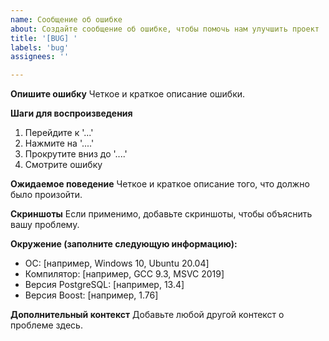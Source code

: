 ```yaml
---
name: Сообщение об ошибке
about: Создайте сообщение об ошибке, чтобы помочь нам улучшить проект
title: '[BUG] '
labels: 'bug'
assignees: ''

---
```


**Опишите ошибку**
Четкое и краткое описание ошибки.

**Шаги для воспроизведения**
1. Перейдите к '...'
2. Нажмите на '....'
3. Прокрутите вниз до '....'
4. Смотрите ошибку

**Ожидаемое поведение**
Четкое и краткое описание того, что должно было произойти.

**Скриншоты**
Если применимо, добавьте скриншоты, чтобы объяснить вашу проблему.

**Окружение (заполните следующую информацию):**
 - ОС: [например, Windows 10, Ubuntu 20.04]
 - Компилятор: [например, GCC 9.3, MSVC 2019]
 - Версия PostgreSQL: [например, 13.4]
 - Версия Boost: [например, 1.76]

**Дополнительный контекст**
Добавьте любой другой контекст о проблеме здесь. 